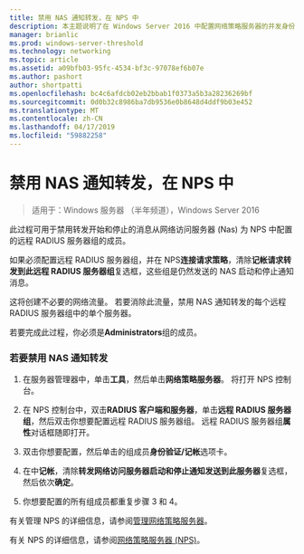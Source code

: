 ```yaml
---
title: 禁用 NAS 通知转发，在 NPS 中
description: 本主题说明了在 Windows Server 2016 中配置网络策略服务器的并发身份验证。
manager: brianlic
ms.prod: windows-server-threshold
ms.technology: networking
ms.topic: article
ms.assetid: a09bfb03-95fc-4534-bf3c-97078ef6b07e
ms.author: pashort
author: shortpatti
ms.openlocfilehash: bc4c6afdcb02eb2bbab1f0373a5b3a28236269bf
ms.sourcegitcommit: 0d0b32c8986ba7db9536e0b8648d4ddf9b03e452
ms.translationtype: MT
ms.contentlocale: zh-CN
ms.lasthandoff: 04/17/2019
ms.locfileid: "59882258"
---
```

# <a name="disable-nas-notification-forwarding-in-nps"></a>禁用 NAS 通知转发，在 NPS 中

>适用于：Windows 服务器 （半年频道），Windows Server 2016

此过程可用于禁用转发开始和停止的消息从网络访问服务器 (Nas) 为 NPS 中配置的远程 RADIUS 服务器组的成员。

如果必须配置远程 RADIUS 服务器组，并在 NPS**连接请求策略**，清除**记帐请求转发到此远程 RADIUS 服务器组**复选框，这些组是仍然发送的 NAS 启动和停止通知消息。 

这将创建不必要的网络流量。 若要消除此流量，禁用 NAS 通知转发的每个远程 RADIUS 服务器组中的单个服务器。

若要完成此过程，你必须是**Administrators**组的成员。

### <a name="to-disable-nas-notification-forwarding"></a>若要禁用 NAS 通知转发

1. 在服务器管理器中，单击**工具**，然后单击**网络策略服务器**。 将打开 NPS 控制台。

2. 在 NPS 控制台中，双击**RADIUS 客户端和服务器**，单击**远程 RADIUS 服务器组**，然后双击你想要配置远程 RADIUS 服务器组。 远程 RADIUS 服务器组**属性**对话框随即打开。

3. 双击你想要配置，然后单击的组成员**身份验证/记帐**选项卡。

4. 在中**记帐**，清除**转发网络访问服务器启动和停止通知发送到此服务器**复选框，然后依次**确定**。

5. 你想要配置的所有组成员都重复步骤 3 和 4。

有关管理 NPS 的详细信息，请参阅[管理网络策略服务器](nps-manage-top.md)。

有关 NPS 的详细信息，请参阅[网络策略服务器 (NPS)](nps-top.md)。
